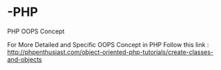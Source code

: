 # -PHP
PHP OOPS Concept

For More Detailed and Specific OOPS Concept in PHP
Follow this link : http://phpenthusiast.com/object-oriented-php-tutorials/create-classes-and-objects

